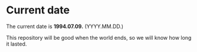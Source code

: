 # Current date

The current date is **1994.07.09.** (YYYY.MM.DD.)

This repository will be good when the world ends, so we will know how long it lasted.